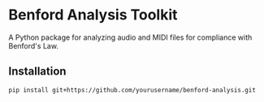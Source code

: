 # Benford Analysis Toolkit

A Python package for analyzing audio and MIDI files for compliance with Benford's Law.

## Installation

```bash
pip install git+https://github.com/yourusername/benford-analysis.git
